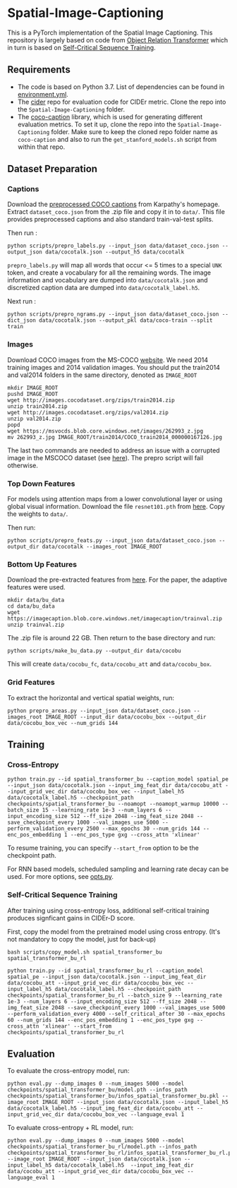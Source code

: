 # Spatial-Image-Captioning
This is a PyTorch implementation of the Spatial Image Captioning. This repository is largely based on code from [Object Relation Transformer](https://github.com/yahoo/object_relation_transformer) which in turn is based on [Self-Critical Sequence Training](https://github.com/ruotianluo/self-critical.pytorch).

## Requirements
- The code is based on Python 3.7. List of dependencies can be found in [environment.yml]().
- The [cider](https://github.com/ruotianluo/cider) repo for evaluation code for CIDEr metric. Clone the repo into the `Spatial-Image-Captioning` folder.
- The [coco-caption](https://github.com/stevehuanghe/coco-caption-py3) library, which is used for generating different evaluation metrics. To set it up, clone the repo into the `Spatial-Image-Captioning` folder. Make sure to keep the cloned repo folder name as `coco-caption` and also to run the `get_stanford_models.sh` script from within that repo.

## Dataset Preparation

### Captions
Download the [preprocessed COCO captions](http://cs.stanford.edu/people/karpathy/deepimagesent/caption_datasets.zip) from Karpathy's homepage. Extract `dataset_coco.json` from the .zip file and copy it in to `data/`. This file provides preprocessed captions and also standard train-val-test splits.

Then run :
```
python scripts/prepro_labels.py --input_json data/dataset_coco.json --output_json data/cocotalk.json --output_h5 data/cocotalk
```
`prepro_labels.py` will map all words that occur <= 5 times to a special `UNK` token, and create a vocabulary for all the remaining words. The image information and vocabulary are dumped into `data/cocotalk.json` and discretized caption data are dumped into `data/cocotalk_label.h5`.

Next run :
```
python scripts/prepro_ngrams.py --input_json data/dataset_coco.json --dict_json data/cocotalk.json --output_pkl data/coco-train --split train
```

### Images
Download COCO images from the MS-COCO [website](http://mscoco.org/dataset/#download). We need 2014 training images and 2014 validation images. You should put the train2014 and val2014 folders in the same directory, denoted as `IMAGE_ROOT`

```
mkdir IMAGE_ROOT
pushd IMAGE_ROOT
wget http://images.cocodataset.org/zips/train2014.zip
unzip train2014.zip
wget http://images.cocodataset.org/zips/val2014.zip
unzip val2014.zip
popd
wget https://msvocds.blob.core.windows.net/images/262993_z.jpg
mv 262993_z.jpg IMAGE_ROOT/train2014/COCO_train2014_000000167126.jpg
```

The last two commands are needed to address an issue with a corrupted image in the MSCOCO dataset (see [here](https://github.com/karpathy/neuraltalk2/issues/4)). The prepro script will fail otherwise.

### Top Down Features
For models using attention maps from a lower convolutional layer or using global visual information. Download the file `resnet101.pth` from [here](https://drive.google.com/drive/folders/0B7fNdx_jAqhtbVYzOURMdDNHSGM). Copy the weights to `data/`.

Then run:
```
python scripts/prepro_feats.py --input_json data/dataset_coco.json --output_dir data/cocotalk --images_root IMAGE_ROOT
```

### Bottom Up Features
Download the pre-extracted features from [here](https://github.com/peteanderson80/bottom-up-attention). For the paper, the adaptive features were used.

```
mkdir data/bu_data
cd data/bu_data
wget https://imagecaption.blob.core.windows.net/imagecaption/trainval.zip
unzip trainval.zip
```
The .zip file is around 22 GB. Then return to the base directory and run:
```
python scripts/make_bu_data.py --output_dir data/cocobu
```

This will create `data/cocobu_fc`, `data/cocobu_att` and `data/cocobu_box`.

### Grid Features
To extract the horizontal and vertical spatial weights, run:
```
python prepro_areas.py --input_json data/dataset_coco.json --images_root IMAGE_ROOT --input_dir data/cocobu_box --output_dir data/cocobu_box_vec --num_grids 144
```

## Training

### Cross-Entropy
```
python train.py --id spatial_transformer_bu --caption_model spatial_pe --input_json data/cocotalk.json --input_img_feat_dir data/cocobu_att --input_grid_vec_dir data/cocobu_box_vec --input_label_h5 data/cocotalk_label.h5 --checkpoint_path checkpoints/spatial_transformer_bu --noamopt --noamopt_warmup 10000 --batch_size 15 --learning_rate 1e-3 --num_layers 6 --input_encoding_size 512 --ff_size 2048 --img_feat_size 2048 --save_checkpoint_every 1000 --val_images_use 5000 --perform_validation_every 2500 --max_epochs 30 --num_grids 144 --enc_pos_embedding 1 --enc_pos_type gxg --cross_attn 'xlinear'
```
To resume training, you can specify `--start_from` option to be the checkpoint path.

For RNN based models, scheduled sampling and learning rate decay can be used. For more options, see [opts.py]().

### Self-Critical Sequence Training
After training using cross-entropy loss, additional self-critical training produces signficant gains in CIDEr-D score.

First, copy the model from the pretrained model using cross entropy. (It's not mandatory to copy the model, just for back-up)
```
bash scripts/copy_model.sh spatial_transformer_bu spatial_transformer_bu_rl
```

```
python train.py --id spatial_transformer_bu_rl --caption_model spatial_pe --input_json data/cocotalk.json --input_img_feat_dir data/cocobu_att --input_grid_vec_dir data/cocobu_box_vec --input_label_h5 data/cocotalk_label.h5 --checkpoint_path checkpoints/spatial_transformer_bu_rl --batch_size 9 --learning_rate 1e-3 --num_layers 6 --input_encoding_size 512 --ff_size 2048 --img_feat_size 2048 --save_checkpoint_every 1000 --val_images_use 5000 --perform_validation_every 4000 --self_critical_after 30 --max_epochs 60 --num_grids 144 --enc_pos_embedding 1 --enc_pos_type gxg --cross_attn 'xlinear' --start_from checkpoints/spatial_transformer_bu_rl
```

## Evaluation
To evaluate the cross-entropy model, run:
```
python eval.py --dump_images 0 --num_images 5000 --model checkpoints/spatial_transformer_bu/model.pth --infos_path checkpoints/spatial_transformer_bu/infos_spatial_transformer_bu.pkl --image_root IMAGE_ROOT --input_json data/cocotalk.json --input_label_h5 data/cocotalk_label.h5 --input_img_feat_dir data/cocobu_att --input_grid_vec_dir data/cocobu_box_vec --language_eval 1
```

To evaluate cross-entropy + RL model, run:
```
python eval.py --dump_images 0 --num_images 5000 --model checkpoints/spatial_transformer_bu_rl/model.pth --infos_path checkpoints/spatial_transformer_bu_rl/infos_spatial_transformer_bu_rl.pkl --image_root IMAGE_ROOT --input_json data/cocotalk.json --input_label_h5 data/cocotalk_label.h5  --input_img_feat_dir data/cocobu_att --input_grid_vec_dir data/cocobu_box_vec --language_eval 1
```
